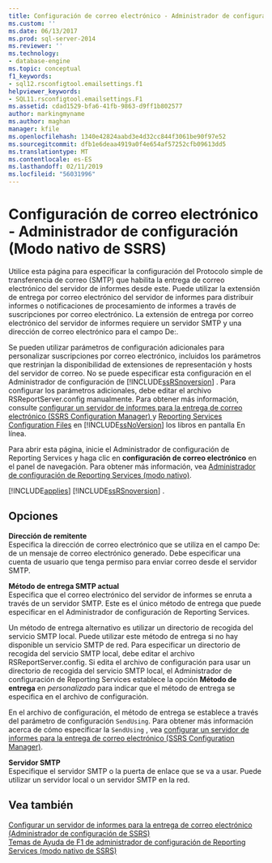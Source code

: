 ```yaml
---
title: Configuración de correo electrónico - Administrador de configuración (modo nativo de SSRS) | Microsoft Docs
ms.custom: ''
ms.date: 06/13/2017
ms.prod: sql-server-2014
ms.reviewer: ''
ms.technology:
- database-engine
ms.topic: conceptual
f1_keywords:
- sql12.rsconfigtool.emailsettings.f1
helpviewer_keywords:
- SQL11.rsconfigtool.emailsettings.F1
ms.assetid: cdad1529-bfa6-41fb-9863-d9ff1b802577
author: markingmyname
ms.author: maghan
manager: kfile
ms.openlocfilehash: 1340e42824aabd3e4d32cc844f3061be90f97e52
ms.sourcegitcommit: dfb1e6deaa4919a0f4e654af57252cfb09613dd5
ms.translationtype: MT
ms.contentlocale: es-ES
ms.lasthandoff: 02/11/2019
ms.locfileid: "56031996"
---
```

# <a name="e-mail-settings---configuration-manager-ssrs-native-mode"></a>Configuración de correo electrónico - Administrador de configuración (Modo nativo de SSRS)
  Utilice esta página para especificar la configuración del Protocolo simple de transferencia de correo (SMTP) que habilita la entrega de correo electrónico del servidor de informes desde este. Puede utilizar la extensión de entrega por correo electrónico del servidor de informes para distribuir informes o notificaciones de procesamiento de informes a través de suscripciones por correo electrónico. La extensión de entrega por correo electrónico del servidor de informes requiere un servidor SMTP y una dirección de correo electrónico para el campo De:.  
  
 Se pueden utilizar parámetros de configuración adicionales para personalizar suscripciones por correo electrónico, incluidos los parámetros que restrinjan la disponibilidad de extensiones de representación y hosts del servidor de correo. No se puede especificar esta configuración en el Administrador de configuración de [!INCLUDE[ssRSnoversion](../../includes/ssrsnoversion-md.md)] . Para configurar los parámetros adicionales, debe editar el archivo RSReportServer.config manualmente. Para obtener más información, consulte [configurar un servidor de informes para la entrega de correo electrónico &#40;SSRS Configuration Manager&#41; ](../../sql-server/install/configure-a-report-server-for-e-mail-delivery-ssrs-configuration-manager.md) y [Reporting Services Configuration Files](../report-server/reporting-services-configuration-files.md) en [!INCLUDE[ssNoVersion](../../includes/ssnoversion-md.md)] los libros en pantalla En línea.  
  
 Para abrir esta página, inicie el Administrador de configuración de Reporting Services y haga clic en **configuración de correo electrónico** en el panel de navegación. Para obtener más información, vea [Administrador de configuración de Reporting Services &#40;modo nativo&#41;](../../sql-server/install/reporting-services-configuration-manager-native-mode.md).  
  
 [!INCLUDE[applies](../../includes/applies-md.md)] [!INCLUDE[ssRSnoversion](../../includes/ssrsnoversion-md.md)] .  
  
## <a name="options"></a>Opciones  
 **Dirección de remitente**  
 Especifica la dirección de correo electrónico que se utiliza en el campo De: de un mensaje de correo electrónico generado. Debe especificar una cuenta de usuario que tenga permiso para enviar correo desde el servidor SMTP.  
  
 **Método de entrega SMTP actual**  
 Especifica que el correo electrónico del servidor de informes se enruta a través de un servidor SMTP. Este es el único método de entrega que puede especificar en el Administrador de configuración de Reporting Services.  
  
 Un método de entrega alternativo es utilizar un directorio de recogida del servicio SMTP local. Puede utilizar este método de entrega si no hay disponible un servicio SMTP de red. Para especificar un directorio de recogida del servicio SMTP local, debe editar el archivo RSReportServer.config. Si edita el archivo de configuración para usar un directorio de recogida del servicio SMTP local, el Administrador de configuración de Reporting Services establece la opción **Método de entrega** en *personalizado* para indicar que el método de entrega se especifica en el archivo de configuración.  
  
 En el archivo de configuración, el método de entrega se establece a través del parámetro de configuración `SendUsing`. Para obtener más información acerca de cómo especificar la `SendUsing` , vea [configurar un servidor de informes para la entrega de correo electrónico &#40;SSRS Configuration Manager&#41;](../../sql-server/install/configure-a-report-server-for-e-mail-delivery-ssrs-configuration-manager.md).  
  
 **Servidor SMTP**  
 Especifique el servidor SMTP o la puerta de enlace que se va a usar. Puede utilizar un servidor local o un servidor SMTP en la red.  
  
## <a name="see-also"></a>Vea también  
 [Configurar un servidor de informes para la entrega de correo electrónico &#40;Administrador de configuración de SSRS&#41;](../../sql-server/install/configure-a-report-server-for-e-mail-delivery-ssrs-configuration-manager.md)   
 [Temas de Ayuda de F1 de administrador de configuración de Reporting Services &#40;modo nativo de SSRS&#41;](../../sql-server/install/reporting-services-configuration-manager-f1-help-topics-ssrs-native-mode.md)  
  
  
